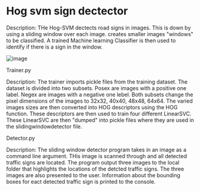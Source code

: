 # Hog svm sign dectector


Description: THe Hog-SVM dectects road signs in images. This is down by using a sliding window over each image. creates smaller images "windows" to be classified.
A trained Machine learning Classifier is then used to identify if there is a sign in the window.




![image](https://user-images.githubusercontent.com/45408401/113484438-2e748b00-94a0-11eb-8cbb-58fc77a02779.png)


Trainer.py

Description: The trainer imports pickle files from the training dataset. 
             The dataset is divided into two subsets. Posex are images with a positive one 
             label. Negex are images with a negative one lebel. Both subsets change the 
             pixel dimensions of the images to 32x32, 40x40, 48x48, 64x64. The varied 
             images sizes are then converted into HOG descriptors using the HOG function. 
             These descriptors are then used to train four different LinearSVC. 
             These LinearSVC are then "dumped" into pickle files where they are used in 
             the slidingwindowdetector file.




Detector.py

Description: The sliding window detector program takes in an image as a 
             command line argument. THis image is scanned through and all detected 
             traffic signs are located. The program output three images to the local
             folder that highlights the locations of the detcted traffic signs. The 
             three images are also presented to the user. Information about the bounding
             boxes for eact detected traffic sign is printed to the console.
